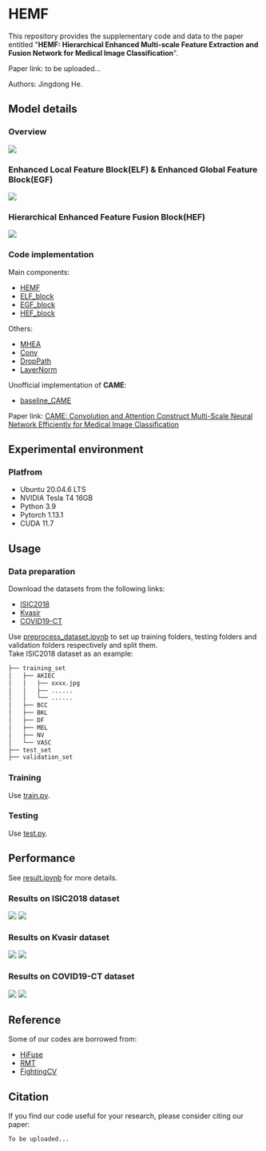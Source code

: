 # HEMF
This repository provides the supplementary code and data to the paper entitled "**HEMF: Hierarchical Enhanced Multi-scale Feature Extraction and Fusion Network for Medical Image Classification**".  

Paper link: to be uploaded...  

Authors: Jingdong He.

## Model details
### Overview
![](./images/overview.png)
### Enhanced Local Feature Block(ELF) & Enhanced Global Feature Block(EGF)
![](./images/ELF&EGF.png)
### Hierarchical Enhanced Feature Fusion Block(HEF)
![](./images/HEF.png)
### Code implementation
Main components:  
* [HEMF](./main_model.py)
* [ELF_block](./ELF_block.py)
* [EGF_block](./EGF_block.py)
* [HEF_block](./HEF_block.py)

Others:  
* [MHEA](./MHEA.py)
* [Conv](./Conv.py)
* [DropPath](./DropPath.py)
* [LayerNorm](./LayerNorm.py)

Unofficial implementation of **CAME**:  

* [baseline_CAME](./baseline_CAME)  

Paper link:  [CAME: Convolution and Attention Construct Multi-Scale Neural Network Efficiently for Medical Image Classification](https://ieeexplore.ieee.org/abstract/document/10394558)

## Experimental environment
### Platfrom
* Ubuntu 20.04.6 LTS
* NVIDIA Tesla T4 16GB
* Python 3.9
* Pytorch 1.13.1
* CUDA 11.7

## Usage
### Data preparation
Download the datasets from the following links:
* [ISIC2018](https://challenge.isic-archive.com/data/#2018)
* [Kvasir](https://datasets.simula.no/kvasir/)
* [COVID19-CT](https://www.kaggle.com/datasets/luisblanche/covidct?resource=download)  

Use [preprocess_dataset.ipynb](./preprocess_dataset.ipynb) to set up training folders, testing folders and validation folders respectively and split them.  
Take ISIC2018 dataset as an example:  

```bash
├── training_set
│   ├── AKIEC
│   │   ├── xxxx.jpg
│   │   ├── ......
│   │   └── ......
│   ├── BCC
│   ├── BKL
│   ├── DF
│   ├── MEL
│   ├── NV
│   └── VASC
├── test_set
├── validation_set
```

### Training
Use [train.py](./train.py).
### Testing
Use [test.py](./test.py).

## Performance
See [result.ipynb](./result.ipynb) for more details.
### Results on ISIC2018 dataset
![](./images/confusion_matrix_ISIC2018.svg)
![](./images/roc_curves_ISIC2018.svg)
### Results on Kvasir dataset
![](./images/confusion_matrix_Kvasir.svg)
![](./images/roc_curves_Kvasir.svg)
### Results on COVID19-CT dataset
![](./images/confusion_matrix_COVID19-CT.svg)
![](./images/roc_curves_COVID19-CT.svg)

## Reference
Some of our codes are borrowed from:
* [HiFuse](https://github.com/huoxiangzuo/HiFuse)
* [RMT](https://github.com/qhfan/RMT)
* [FightingCV](https://github.com/xmu-xiaoma666/External-Attention-pytorch)

## Citation
If you find our code useful for your research, please consider citing our paper:  
```bash
To be uploaded...
```

